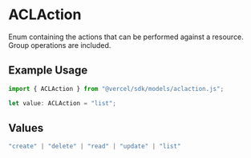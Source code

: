 # ACLAction

Enum containing the actions that can be performed against a resource. Group operations are included.

## Example Usage

```typescript
import { ACLAction } from "@vercel/sdk/models/aclaction.js";

let value: ACLAction = "list";
```

## Values

```typescript
"create" | "delete" | "read" | "update" | "list"
```